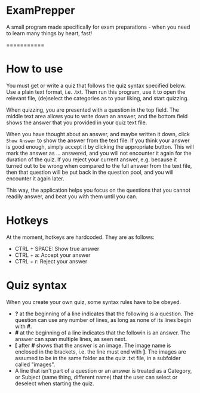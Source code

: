ExamPrepper
===========

A small program made specifically for exam preparations - when you need to learn many things by heart, fast!

===========

# How to use
You must get or write a quiz that follows the quiz syntax specified below. Use a plain text format, i.e. .txt. Then run this program, use it to open the relevant file, (de)select the categories as to your liking, and start quizzing.

When quizzing, you are presented with a question in the top field. The middle text area allows you to write down an answer, and the bottom field shows the answer that you provided in your quiz text file.

When you have thought about an answer, and maybe written it down, click `Show Answer` to show the answer from the text file. If you think your answer is good enough, simply accept it by clicking the appropriate button. This will mark the answer as ... answered, and you will not encounter it again for the duration of the quiz. If you reject your current answer, e.g. because it turned out to be wrong when compared to the full answer from the text file, then that question will be put back in the question pool, and you will encounter it again later.

This way, the application helps you focus on the questions that you cannot readily answer, and beat you with them until you can.

# Hotkeys
At the moment, hotkeys are hardcoded. They are as follows:

- CTRL + SPACE: Show true answer
- CTRL + a: Accept your answer
- CTRL + r: Reject your answer

# Quiz syntax
When you create your own quiz, some syntax rules have to be obeyed.

- **?** at the beginning of a line indicates that the following is a question. The question can use any number of lines, as long as none of its lines begin with **#**.
- **#** at the beginning of a line indicates that the followin is an answer. The answer can span multiple lines, as seen next.
- **[** after **#** shows that the answer is an image. The image name is enclosed in the brackets, i.e. the line must end with **]**. The images are assumed to be in the same folder as the quiz .txt file, in a subfolder called "images".
- A line that isn't part of a question or an answer is treated as a Category, or Subject (same thing, different name) that the user can select or deselect when starting the quiz.
